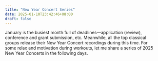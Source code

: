 ```yaml
---
title: "New Year Concert Series"
date: 2025-01-10T23:42:46+08:00
draft: false
---
```


January is the busiest month full of deadlines—application (review), conference and grant submission, etc. Meanwhile, all the top classical groups release their New Year Concert recordings during this time. For some relax and motivation during workouts, let me share a series of 2025 New Year Concerts in the following days.
